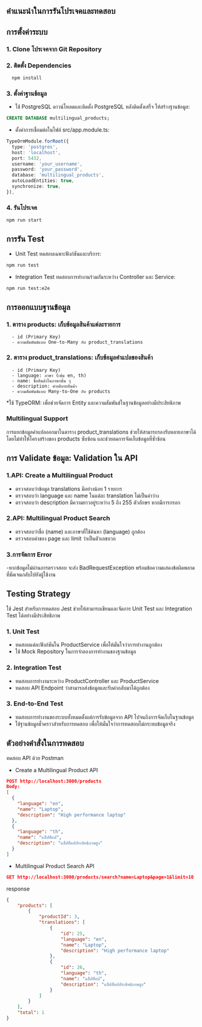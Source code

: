 ## คำแนะนำในการรันโปรเจคและทดสอบ

## การตั้งค่าระบบ
### 1. Clone โปรเจคจาก Git Repository
### 2. ติดตั้ง Dependencies
```bash
  npm install
```
### 3. ตั้งค่าฐานข้อมูล
- ใช้ PostgreSQL ดาวน์โหลดและติดตั้ง PostgreSQL หลังติดตั้งเสร็จ ให้สร้างฐานข้อมูล:
```sql
CREATE DATABASE multilingual_products;
```
- ตั้งค่าการเชื่อมต่อในไฟล์ src/app.module.ts:
```typescript
TypeOrmModule.forRoot({
  type: 'postgres',
  host: 'localhost',
  port: 5432,
  username: 'your_username', 
  password: 'your_password', 
  database: 'multilingual_products',
  autoLoadEntities: true, 
  synchronize: true, 
}),
```
### 4. รันโปรเจค

```bash
npm run start
```
## การรัน Test
- Unit Test
ทดสอบเฉพาะฟังก์ชันและบริการ:

```bash
npm run test
```

- Integration Test
ทดสอบการทำงานร่วมกันระหว่าง Controller และ Service:

```bash
npm run test:e2e
```

## การออกแบบฐานข้อมูล
### 1. ตาราง products: เก็บข้อมูลสินค้าแต่ละรายการ
      - id (Primary Key)
      - ความสัมพันธ์แบบ One-to-Many กับ product_translations
### 2. ตาราง product_translations: เก็บข้อมูลคำแปลของสินค้า
      - id (Primary Key)
      - language: ภาษา (เช่น en, th)
      - name: ชื่อสินค้าในภาษานั้น ๆ
      - description: คำอธิบายสินค้า
      - ความสัมพันธ์แบบ Many-to-One กับ products
*ใช้ TypeORM: เพื่อช่วยจัดการ Entity และความสัมพันธ์ในฐานข้อมูลอย่างมีประสิทธิภาพ
### Multilingual Support
การแยกข้อมูลคำแปลออกมาในตาราง product_translations ช่วยให้สามารถรองรับหลายภาษาได้โดยไม่ทำให้โครงสร้างของ products ซับซ้อน และช่วยลดการจัดเก็บข้อมูลที่ซ้ำซ้อน

## การ Validate ข้อมูล: Validation ใน API

### 1.API: Create a Multilingual Product
- ตรวจสอบว่าข้อมูล translations มีอย่างน้อย 1 รายการ
- ตรวจสอบว่า language และ name ในแต่ละ translation ไม่เป็นค่าว่าง
- ตรวจสอบว่า description มีความยาวอยู่ระหว่าง 5 ถึง 255 ตัวอักษร หากมีการกรอก

### 2.API: Multilingual Product Search
- ตรวจสอบว่าชื่อ (name) และภาษาที่ใช้ค้นหา (language) ถูกต้อง
- ตรวจสอบค่าของ page และ limit ว่าเป็นตัวเลขบวก

### 3.การจัดการ Error
-หากข้อมูลไม่ผ่านการตรวจสอบ จะส่ง BadRequestException พร้อมข้อความแสดงข้อผิดพลาดที่ชัดเจนกลับไปยังผู้ใช้งาน


## Testing Strategy
ใช้ Jest สำหรับการทดสอบ
Jest ช่วยให้สามารถเขียนและจัดการ Unit Test และ Integration Test ได้อย่างมีประสิทธิภาพ

### 1. Unit Test

- ทดสอบแต่ละฟังก์ชันใน ProductService เพื่อให้มั่นใจว่าการทำงานถูกต้อง
- ใช้ Mock Repository ในการจำลองการทำงานของฐานข้อมูล

### 2. Integration Test

- ทดสอบการทำงานระหว่าง ProductController และ ProductService
- ทดสอบ API Endpoint ว่าสามารถส่งข้อมูลและรับค่ากลับมาได้ถูกต้อง

### 3. End-to-End Test

- ทดสอบการทำงานของระบบทั้งหมดตั้งแต่การรับข้อมูลจาก API ไปจนถึงการจัดเก็บในฐานข้อมูล
- ใช้ฐานข้อมูลชั่วคราวสำหรับการทดสอบ เพื่อให้มั่นใจว่าการทดสอบไม่กระทบข้อมูลจริง


## ตัวอย่างคำสั่งในการทดสอบ
ทดสอบ API ด้วย Postman
- Create a Multilingual Product API
```json
POST http://localhost:3000/products
Body: 
[
  {
    "language": "en",
    "name": "Laptop",
    "description": "High performance laptop"
  },
  {
    "language": "th",
    "name": "แล็ปท็อป",
    "description": "แล็ปท็อปประสิทธิภาพสูง"
  }
]
```
- Multilingual Product Search API

```json
GET http://localhost:3000/products/search?name=Laptop&page=1&limit=10
```
response
```json
{
    "products": [
        {
            "productId": 3,
            "translations": [
                {
                    "id": 25,
                    "language": "en",
                    "name": "Laptop",
                    "description": "High performance laptop"
                },
                {
                    "id": 26,
                    "language": "th",
                    "name": "แล็ปท็อป",
                    "description": "แล็ปท็อปประสิทธิภาพสูง"
                }
            ]
        }
    ],
    "total": 1
}
```